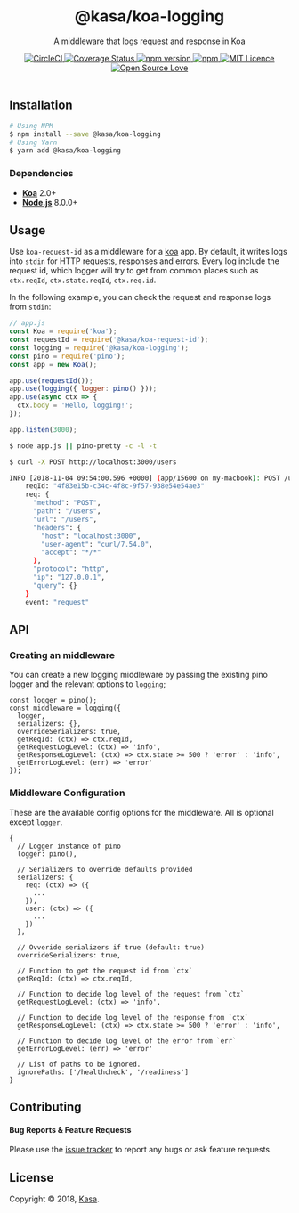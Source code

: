 <div align="center">
  <h1>@kasa/koa-logging</h1>
</div>

<p align="center">
  A middleware that logs request and response in Koa
</p>

<div align="center">
  <a href="https://circleci.com/gh/kasa-network/koa-logging">
    <img alt="CircleCI" src="https://circleci.com/gh/kasa-network/koa-logging.svg?style=shield" />
  </a>
  <a href="https://coveralls.io/github/kasa-network/koa-logging">
    <img src="https://coveralls.io/repos/github/kasa-network/koa-logging/badge.svg" alt='Coverage Status' />
  </a>
  <a href="https://badge.fury.io/js/@kasa/koa-logging">
    <img alt="npm version" src="https://img.shields.io/npm/v/@kasa/koa-logging.svg" />
  </a>
  <a href="https://david-dm.org/kasa-network/koa-logging">
    <img alt="npm" src="https://img.shields.io/david/kasa-network/koa-logging.svg?style=flat-square" />
  </a>
  <a href="https://opensource.org/licenses/mit-license.php">
    <img alt="MIT Licence" src="https://badges.frapsoft.com/os/mit/mit.svg?v=103" />
  </a>
  <a href="https://github.com/ellerbrock/open-source-badge/">
    <img alt="Open Source Love" src="https://badges.frapsoft.com/os/v1/open-source.svg?v=103" />
  </a>
</div>

<br />


## Installation

```bash
# Using NPM
$ npm install --save @kasa/koa-logging
# Using Yarn
$ yarn add @kasa/koa-logging
```

### Dependencies

- [**Koa**](https://github.com/koajs/koa) 2.0+
- [**Node.js**](https://nodejs.org) 8.0.0+


## Usage

Use `koa-request-id` as a middleware for a [koa](https://github.com/koajs/koa) app. By default, it writes logs into `stdin` for HTTP requests, responses and errors. Every log include the request id, which logger will try to get from common places such as `ctx.reqId`, `ctx.state.reqId`, `ctx.req.id`.

In the following example, you can check the request and response logs from `stdin`:

```js
// app.js
const Koa = require('koa');
const requestId = require('@kasa/koa-request-id');
const logging = require('@kasa/koa-logging');
const pino = require('pino');
const app = new Koa();

app.use(requestId());
app.use(logging({ logger: pino() }));
app.use(async ctx => {
  ctx.body = 'Hello, logging!';
});

app.listen(3000);
```

```bash
$ node app.js || pino-pretty -c -l -t
```

```bash
$ curl -X POST http://localhost:3000/users
```

```bash
INFO [2018-11-04 09:54:00.596 +0000] (app/15600 on my-macbook): POST /users (4f83e15b-c34c-4f8c-9f57-938e54e54ae3)
    reqId: "4f83e15b-c34c-4f8c-9f57-938e54e54ae3"
    req: {
      "method": "POST",
      "path": "/users",
      "url": "/users",
      "headers": {
        "host": "localhost:3000",
        "user-agent": "curl/7.54.0",
        "accept": "*/*"
      },
      "protocol": "http",
      "ip": "127.0.0.1",
      "query": {}
    }
    event: "request"
```


## API

### Creating an middleware

You can create a new logging middleware by passing the existing pino logger and the relevant options to `logging`;

```node
const logger = pino();
const middleware = logging({
  logger,
  serializers: {},
  overrideSerializers: true,
  getReqId: (ctx) => ctx.reqId,
  getRequestLogLevel: (ctx) => 'info',
  getResponseLogLevel: (ctx) => ctx.state >= 500 ? 'error' : 'info',
  getErrorLogLevel: (err) => 'error'
});
```

### Middleware Configuration

These are the available config options for the middleware. All is optional except `logger`.

```node
{
  // Logger instance of pino
  logger: pino(),

  // Serializers to override defaults provided
  serializers: {
    req: (ctx) => ({
      ...
    }),
    user: (ctx) => ({
      ...
    })
  },

  // Ovveride serializers if true (default: true)
  overrideSerializers: true,

  // Function to get the request id from `ctx`
  getReqId: (ctx) => ctx.reqId,

  // Function to decide log level of the request from `ctx`
  getRequestLogLevel: (ctx) => 'info',

  // Function to decide log level of the response from `ctx`
  getResponseLogLevel: (ctx) => ctx.state >= 500 ? 'error' : 'info',

  // Function to decide log level of the error from `err`
  getErrorLogLevel: (err) => 'error'

  // List of paths to be ignored.
  ignorePaths: ['/healthcheck', '/readiness']
}
```


## Contributing

#### Bug Reports & Feature Requests

Please use the [issue tracker](https://github.com/kasa-network/koa-logging/issues) to report any bugs or ask feature requests.


## License

Copyright © 2018, [Kasa](http://www.kasa.network).
